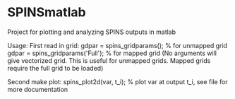 # SPINSmatlab
Project for plotting and analyzing SPINS outputs in matlab

Usage:
First read in grid:
  gdpar = spins_gridparams();         % for unmapped grid
  gdpar = spins_gridparams('Full');   % for mapped grid
(No arguments will give vectorized grid. This is useful for unmapped grids. Mapped grids require the full grid to be loaded)

Second make plot:
  spins_plot2d(var, t_i);   % plot var at output t_i, see file for more documentation
